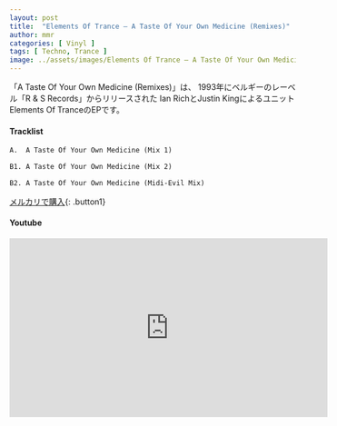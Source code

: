 ```yaml
---
layout: post
title:  "Elements Of Trance – A Taste Of Your Own Medicine (Remixes)"
author: mmr
categories: [ Vinyl ]
tags: [ Techno, Trance ]
image: ../assets/images/Elements Of Trance – A Taste Of Your Own Medicine (Remixes).webp
---
```


「A Taste Of Your Own Medicine (Remixes)」は、
1993年にベルギーのレーベル「R & S Records」からリリースされた	Ian RichとJustin KingによるユニットElements Of TranceのEPです。


#### Tracklist
```md
A.  A Taste Of Your Own Medicine (Mix 1)

B1. A Taste Of Your Own Medicine (Mix 2)

B2. A Taste Of Your Own Medicine (Midi-Evil Mix)
```

[メルカリで購入](https://jp.mercari.com/item/m76921480559?afid=6142608987){: .button1}

#### Youtube
<iframe width="560" height="315" src="https://www.youtube.com/embed/eEcvvQpK2V4?si=86nuGDdosPfvs2cc" title="YouTube video player" frameborder="0" allow="accelerometer; autoplay; clipboard-write; encrypted-media; gyroscope; picture-in-picture; web-share" referrerpolicy="strict-origin-when-cross-origin" allowfullscreen></iframe>